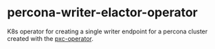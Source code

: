 # percona-writer-elactor-operator
K8s operator for creating a single writer endpoint for a percona cluster created with the [pxc-operator](https://www.percona.com/doc/kubernetes-operator-for-pxc/index.html).